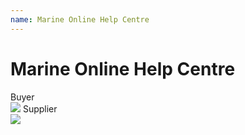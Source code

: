 ```yaml
---
name: Marine Online Help Centre
---
```


# Marine Online Help Centre

Buyer<br>![](https://bwec-file.oss-cn-hongkong.aliyuncs.com/cms/Buyer.png)
Supplier<br>![](https://bwec-file.oss-cn-hongkong.aliyuncs.com/cms/Supplier.png)



